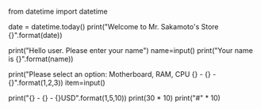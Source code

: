 from datetime import datetime

date = datetime.today()
print("Welcome to Mr. Sakamoto's Store {}".format(date))

print("Hello user. Please enter your name")
name=input()
print("Your name is {}".format(name))

print("Please select an option: Motherboard, RAM, CPU {} - {} - {}".format(1,2,3))
item=input()


print("{} - {} - {}USD".format(1,5,10))
print(30 * 10)
print("#" * 10)
